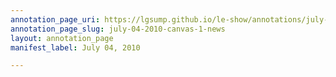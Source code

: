 ```yaml
---
annotation_page_uri: https://lgsump.github.io/le-show/annotations/july-04-2010-canvas-1-news.json
annotation_page_slug: july-04-2010-canvas-1-news
layout: annotation_page
manifest_label: July 04, 2010

---
```

